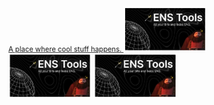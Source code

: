 <a href="https://devtalk.dev/">
A place where cool stuff happens.
</a>

<img src="/projects/ens-tools.png" style="width: 33%" />
<img src="/projects/ens-tools.png" style="width: 33%" />
<img src="/projects/ens-tools.png" style="width: 33%" />
